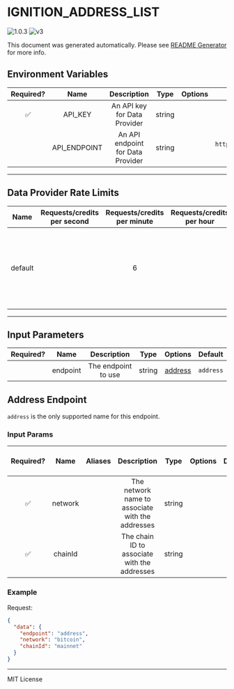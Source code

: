 # IGNITION_ADDRESS_LIST

![1.0.3](https://img.shields.io/github/package-json/v/smartcontractkit/external-adapters-js?filename=packages/sources/ignition-address-list/package.json) ![v3](https://img.shields.io/badge/framework%20version-v3-blueviolet)

This document was generated automatically. Please see [README Generator](../../scripts#readme-generator) for more info.

## Environment Variables

| Required? |     Name     |            Description            |  Type  | Options |                                 Default                                 |
| :-------: | :----------: | :-------------------------------: | :----: | :-----: | :---------------------------------------------------------------------: |
|    ✅     |   API_KEY    |   An API key for Data Provider    | string |         |                                                                         |
|           | API_ENDPOINT | An API endpoint for Data Provider | string |         | `https://fbtc.phalcon.blocksec.com/api/v1/extension/fbtc-reserved-addr` |

---

## Data Provider Rate Limits

|  Name   | Requests/credits per second | Requests/credits per minute | Requests/credits per hour |                              Note                              |
| :-----: | :-------------------------: | :-------------------------: | :-----------------------: | :------------------------------------------------------------: |
| default |                             |              6              |                           | The same IP address can only send one request within 5 seconds |

---

## Input Parameters

| Required? |   Name   |     Description     |  Type  |           Options            |  Default  |
| :-------: | :------: | :-----------------: | :----: | :--------------------------: | :-------: |
|           | endpoint | The endpoint to use | string | [address](#address-endpoint) | `address` |

## Address Endpoint

`address` is the only supported name for this endpoint.

### Input Params

| Required? |  Name   | Aliases |                   Description                    |  Type  | Options | Default | Depends On | Not Valid With |
| :-------: | :-----: | :-----: | :----------------------------------------------: | :----: | :-----: | :-----: | :--------: | :------------: |
|    ✅     | network |         | The network name to associate with the addresses | string |         |         |            |                |
|    ✅     | chainId |         |   The chain ID to associate with the addresses   | string |         |         |            |                |

### Example

Request:

```json
{
  "data": {
    "endpoint": "address",
    "network": "bitcoin",
    "chainId": "mainnet"
  }
}
```

---

MIT License
